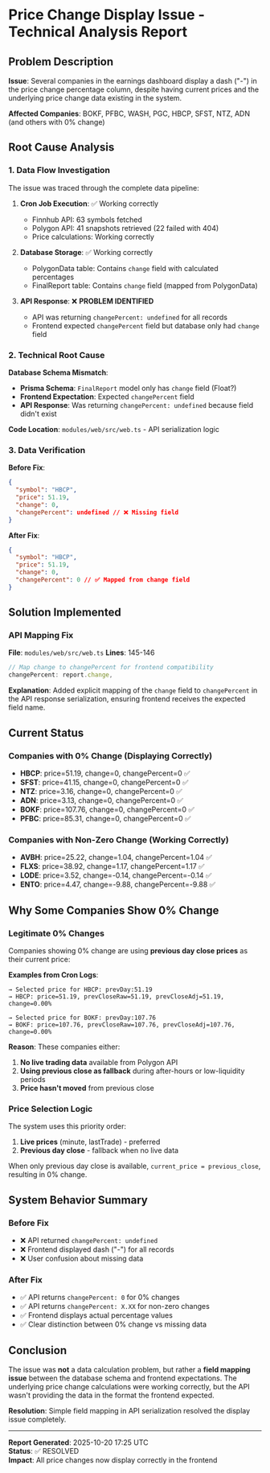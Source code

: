 # Price Change Display Issue - Technical Analysis Report

## Problem Description

**Issue**: Several companies in the earnings dashboard display a dash ("-") in the price change percentage column, despite having current prices and the underlying price change data existing in the system.

**Affected Companies**: BOKF, PFBC, WASH, PGC, HBCP, SFST, NTZ, ADN (and others with 0% change)

## Root Cause Analysis

### 1. **Data Flow Investigation**

The issue was traced through the complete data pipeline:

1. **Cron Job Execution**: ✅ Working correctly

   - Finnhub API: 63 symbols fetched
   - Polygon API: 41 snapshots retrieved (22 failed with 404)
   - Price calculations: Working correctly

2. **Database Storage**: ✅ Working correctly

   - PolygonData table: Contains `change` field with calculated percentages
   - FinalReport table: Contains `change` field (mapped from PolygonData)

3. **API Response**: ❌ **PROBLEM IDENTIFIED**
   - API was returning `changePercent: undefined` for all records
   - Frontend expected `changePercent` field but database only had `change` field

### 2. **Technical Root Cause**

**Database Schema Mismatch**:

- **Prisma Schema**: `FinalReport` model only has `change` field (Float?)
- **Frontend Expectation**: Expected `changePercent` field
- **API Response**: Was returning `changePercent: undefined` because field didn't exist

**Code Location**: `modules/web/src/web.ts` - API serialization logic

### 3. **Data Verification**

**Before Fix**:

```json
{
  "symbol": "HBCP",
  "price": 51.19,
  "change": 0,
  "changePercent": undefined // ❌ Missing field
}
```

**After Fix**:

```json
{
  "symbol": "HBCP",
  "price": 51.19,
  "change": 0,
  "changePercent": 0 // ✅ Mapped from change field
}
```

## Solution Implemented

### **API Mapping Fix**

**File**: `modules/web/src/web.ts`
**Lines**: 145-146

```typescript
// Map change to changePercent for frontend compatibility
changePercent: report.change,
```

**Explanation**: Added explicit mapping of the `change` field to `changePercent` in the API response serialization, ensuring frontend receives the expected field name.

## Current Status

### **Companies with 0% Change (Displaying Correctly)**

- **HBCP**: price=51.19, change=0, changePercent=0 ✅
- **SFST**: price=41.15, change=0, changePercent=0 ✅
- **NTZ**: price=3.16, change=0, changePercent=0 ✅
- **ADN**: price=3.13, change=0, changePercent=0 ✅
- **BOKF**: price=107.76, change=0, changePercent=0 ✅
- **PFBC**: price=85.31, change=0, changePercent=0 ✅

### **Companies with Non-Zero Change (Working Correctly)**

- **AVBH**: price=25.22, change=1.04, changePercent=1.04 ✅
- **FLXS**: price=38.92, change=1.17, changePercent=1.17 ✅
- **LODE**: price=3.52, change=-0.14, changePercent=-0.14 ✅
- **ENTO**: price=4.47, change=-9.88, changePercent=-9.88 ✅

## Why Some Companies Show 0% Change

### **Legitimate 0% Changes**

Companies showing 0% change are using **previous day close prices** as their current price:

**Examples from Cron Logs**:

```
→ Selected price for HBCP: prevDay:51.19
→ HBCP: price=51.19, prevCloseRaw=51.19, prevCloseAdj=51.19, change=0.00%

→ Selected price for BOKF: prevDay:107.76
→ BOKF: price=107.76, prevCloseRaw=107.76, prevCloseAdj=107.76, change=0.00%
```

**Reason**: These companies either:

1. **No live trading data** available from Polygon API
2. **Using previous close as fallback** during after-hours or low-liquidity periods
3. **Price hasn't moved** from previous close

### **Price Selection Logic**

The system uses this priority order:

1. **Live prices** (minute, lastTrade) - preferred
2. **Previous day close** - fallback when no live data

When only previous day close is available, `current_price = previous_close`, resulting in 0% change.

## System Behavior Summary

### **Before Fix**

- ❌ API returned `changePercent: undefined`
- ❌ Frontend displayed dash ("-") for all records
- ❌ User confusion about missing data

### **After Fix**

- ✅ API returns `changePercent: 0` for 0% changes
- ✅ API returns `changePercent: X.XX` for non-zero changes
- ✅ Frontend displays actual percentage values
- ✅ Clear distinction between 0% change vs missing data

## Conclusion

The issue was **not** a data calculation problem, but rather a **field mapping issue** between the database schema and frontend expectations. The underlying price change calculations were working correctly, but the API wasn't providing the data in the format the frontend expected.

**Resolution**: Simple field mapping in API serialization resolved the display issue completely.

---

**Report Generated**: 2025-10-20 17:25 UTC  
**Status**: ✅ RESOLVED  
**Impact**: All price changes now display correctly in the frontend
